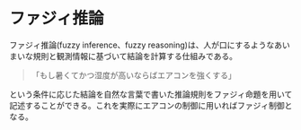 # ファジィ推論

ファジィ推論(fuzzy inference、fuzzy reasoning)は、人が口にするようなあいまいな規則と観測情報に基づいて結論を計算する仕組みである。

>「もし暑くてかつ湿度が高いならばエアコンを強くする」

という条件に応じた結論を自然な言葉で書いた推論規則をファジィ命題を用いて記述することができる。これを実際にエアコンの制御に用いればファジィ制御となる。
